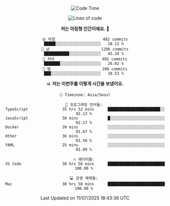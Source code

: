 <div align="center">

<br />

 <!--START_SECTION:waka-->
![Code Time](http://img.shields.io/badge/Code%20Time-4%2C840%20hrs%204%20mins-blue)

![Lines of code](https://img.shields.io/badge/%EC%A0%80%EB%8A%94%20%EC%97%AC%ED%83%9C%EA%B9%8C%EC%A7%80%20-2.1%20million%20%EC%A4%84%EC%9D%98%20%EC%BD%94%EB%93%9C%EB%A5%BC%20%EC%9E%91%EC%84%B1%ED%96%88%EC%96%B4%EC%9A%94.-blue)

**저는 아침형 인간이에요. 🐤** 

```text
🌞 아침                     482 commits         █████░░░░░░░░░░░░░░░░░░░░   18.12 % 
🌆 낮　                     1206 commits        ███████████░░░░░░░░░░░░░░   45.34 % 
🌃 저녁                     692 commits         ███████░░░░░░░░░░░░░░░░░░   26.02 % 
🌙 밤　                     280 commits         ███░░░░░░░░░░░░░░░░░░░░░░   10.53 % 
```


📊 **저는 이번주를 이렇게 시간을 보냈어요.** 

```text
🕑︎ Timezone: Asia/Seoul

💬 프로그래밍 언어들: 
TypeScript               35 hrs 52 mins      ███████████████████████░░   92.13 % 
JavaScript               50 mins             █░░░░░░░░░░░░░░░░░░░░░░░░   02.17 % 
Docker                   39 mins             ░░░░░░░░░░░░░░░░░░░░░░░░░   01.67 % 
Other                    36 mins             ░░░░░░░░░░░░░░░░░░░░░░░░░   01.56 % 
YAML                     25 mins             ░░░░░░░░░░░░░░░░░░░░░░░░░   01.09 % 

🔥 에디터들: 
VS Code                  38 hrs 56 mins      █████████████████████████   100.00 % 

💻 운영 체제들: 
Mac                      38 hrs 56 mins      █████████████████████████   100.00 % 
```


 Last Updated on 11/07/2025 18:43:36 UTC
<!--END_SECTION:waka-->

</div>
